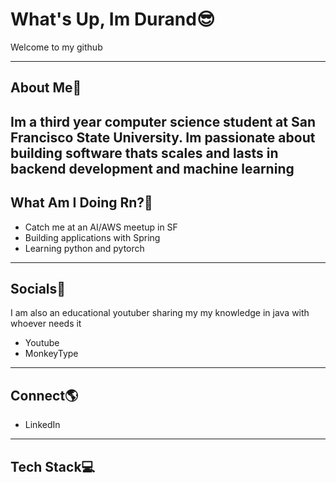 # What's Up, Im Durand😎


Welcome to my github

---
## About Me👀
Im a third year computer science student at San Francisco State University.
Im passionate about building software thats scales and lasts in backend development and machine learning
---
## What Am I Doing Rn?🧐
- Catch me at an AI/AWS meetup in SF
- Building applications with Spring
- Learning python and pytorch
---
## Socials📲
I am also an educational youtuber sharing my my knowledge in java with whoever needs it

- Yout[](https://www.youtube.com/channel/UCwWGIjP6iXmBooKbvypcYnw)ube
- Monkey[](https://monkeytype.com/profile/daebetypin)Type
---
## Connect🌎
- Linked[](https://www.linkedin.com/in/durand-dyer-branch-35aa86294/)In
---
## Tech Stack💻